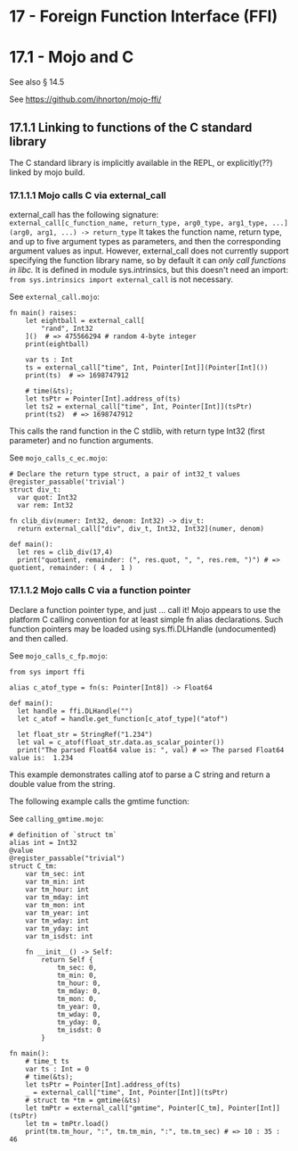 # 17 - Foreign Function Interface (FFI)

# 17.1 - Mojo and C 
See also §  14.5

See https://github.com/ihnorton/mojo-ffi/

## 17.1.1 Linking to functions of the C standard library
The C standard library is implicitly available in the REPL, or explicitly(??) linked by mojo build.

### 17.1.1.1 Mojo calls C via external_call
external_call has the following signature:  
`external_call[c_function_name, return_type, arg0_type, arg1_type, ...](arg0, arg1, ...) -> return_type`
It takes the function name, return type, and up to five argument types as parameters, and then the corresponding argument values as input. However, external_call does not currently support specifying the function library name, so by default it can *only call functions in libc.*
It is defined in module sys.intrinsics, but this doesn't need an import: `from sys.intrinsics import external_call` is not necessary.

See `external_call.mojo`:
```mojo
fn main() raises:
    let eightball = external_call[
        "rand", Int32
    ]()  # => 475566294 # random 4-byte integer
    print(eightball)

    var ts : Int
    ts = external_call["time", Int, Pointer[Int]](Pointer[Int]())
    print(ts)  # => 1698747912

    # time(&ts);
    let tsPtr = Pointer[Int].address_of(ts)
    let ts2 = external_call["time", Int, Pointer[Int]](tsPtr)
    print(ts2)  # => 1698747912
```

This calls the rand function in the C stdlib, with return type Int32 (first parameter) and no function arguments.

See `mojo_calls_c_ec.mojo`:
```mojo
# Declare the return type struct, a pair of int32_t values
@register_passable('trivial')
struct div_t:
  var quot: Int32
  var rem: Int32

fn clib_div(numer: Int32, denom: Int32) -> div_t:
  return external_call["div", div_t, Int32, Int32](numer, denom)

def main():
  let res = clib_div(17,4)
  print("quotient, remainder: (", res.quot, ", ", res.rem, ")") # => quotient, remainder: ( 4 ,  1 )
```

### 17.1.1.2 Mojo calls C via a function pointer
Declare a function pointer type, and just ... call it! Mojo appears to use the platform C calling convention for at least simple fn alias declarations. Such function pointers may be loaded using sys.ffi.DLHandle (undocumented) and then called.

See `mojo_calls_c_fp.mojo`:
```mojo
from sys import ffi

alias c_atof_type = fn(s: Pointer[Int8]) -> Float64

def main():
  let handle = ffi.DLHandle("")
  let c_atof = handle.get_function[c_atof_type]("atof")

  let float_str = StringRef("1.234")
  let val = c_atof(float_str.data.as_scalar_pointer())
  print("The parsed Float64 value is: ", val) # => The parsed Float64 value is:  1.234
```

This example demonstrates calling atof to parse a C string and return a double value from the string.

The following example calls the gmtime function:

See `calling_gmtime.mojo`:
```mojo
# definition of `struct tm`
alias int = Int32
@value
@register_passable("trivial")
struct C_tm:
    var tm_sec: int
    var tm_min: int
    var tm_hour: int
    var tm_mday: int
    var tm_mon: int
    var tm_year: int
    var tm_wday: int
    var tm_yday: int
    var tm_isdst: int
    
    fn __init__() -> Self:
        return Self {
            tm_sec: 0,
            tm_min: 0,
            tm_hour: 0,
            tm_mday: 0,
            tm_mon: 0,
            tm_year: 0,
            tm_wday: 0,
            tm_yday: 0,
            tm_isdst: 0
        }

fn main():
    # time_t ts
    var ts : Int = 0
    # time(&ts);
    let tsPtr = Pointer[Int].address_of(ts)
    _ = external_call["time", Int, Pointer[Int]](tsPtr)
    # struct tm *tm = gmtime(&ts)
    let tmPtr = external_call["gmtime", Pointer[C_tm], Pointer[Int]](tsPtr)
    let tm = tmPtr.load()
    print(tm.tm_hour, ":", tm.tm_min, ":", tm.tm_sec) # => 10 : 35 : 46
```